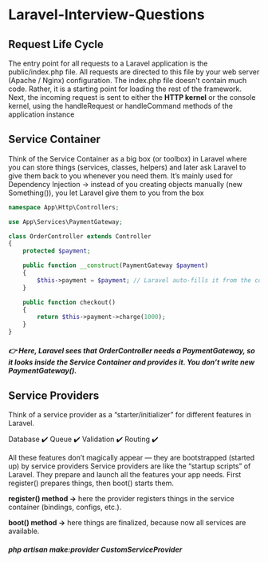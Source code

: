 # Laravel-Interview-Questions

## Request Life Cycle
The entry point for all requests to a Laravel application is the public/index.php file. All requests are directed to this file by your web server (Apache / Nginx) configuration. 
The index.php file doesn't contain much code. Rather, it is a starting point for loading the rest of the framework. 
Next, the incoming request is sent to either the **HTTP kernel** or the console kernel, using the handleRequest or handleCommand methods of the application instance

## Service Container
Think of the Service Container as a big box (or toolbox) in Laravel where you can store things (services, classes, helpers) and later ask Laravel to give them back to you whenever you need them.
It’s mainly used for Dependency Injection → instead of you creating objects manually (new Something()), you let Laravel give them to you from the box

```php
namespace App\Http\Controllers;

use App\Services\PaymentGateway;

class OrderController extends Controller
{
    protected $payment;

    public function __construct(PaymentGateway $payment)
    {
        $this->payment = $payment; // Laravel auto-fills it from the container
    }

    public function checkout()
    {
        return $this->payment->charge(1000);
    }
}

```
##### 👉 Here, Laravel sees that OrderController needs a PaymentGateway, so it looks inside the Service Container and provides it. You don’t write new PaymentGateway().

## Service Providers
Think of a service provider as a “starter/initializer” for different features in Laravel.

Database ✔️
Queue ✔️
Validation ✔️
Routing ✔️

All these features don’t magically appear — they are bootstrapped (started up) by service providers
Service providers are like the “startup scripts” of Laravel. They prepare and launch all the features your app needs. First register() prepares things, then boot() starts them.

**register() method →** here the provider registers things in the service container (bindings, configs, etc.).

**boot() method →** here things are finalized, because now all services are available.

##### php artisan make:provider CustomServiceProvider

